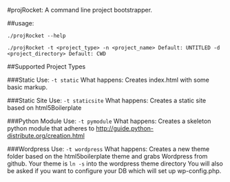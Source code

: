 #projRocket: A command line project bootstrapper.

##usage:
```
./projRocket --help

./projRocket -t <project_type> -n <project_name> Default: UNTITLED -d <project_directory> Default: CWD
```

##Supported Project Types

###Static
Use: ```-t static```
What happens:
Creates index.html with some basic markup.

###Static Site
Use: ```-t staticsite```
What happens:
Creates a static site based on html5Boilerplate

###Python Module 
Use: ```-t pymodule```
What happens:
Creates a skeleton python module that adheres to 
http://guide.python-distribute.org/creation.html

###Wordpress
Use: ```-t wordpress```
What happens:
Creates a new theme folder based on the html5boilerplate theme 
and grabs Wordpress from github. Your theme is ```ln -s``` into the wordpress theme directory 
You will also be asked if you want to configure your DB which will set up wp-config.php.
